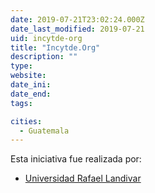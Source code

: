 ```yaml
---
date: 2019-07-21T23:02:24.000Z
date_last_modified: 2019-07-21
uid: incytde-org
title: "Incytde.Org"
description: ""
type: 
website: 
date_ini: 
date_end: 
tags:

cities: 
  - Guatemala
---
```


Esta iniciativa fue realizada por:

- [Universidad Rafael Landivar](/organizaciones/universidad-rafael-landivar)
